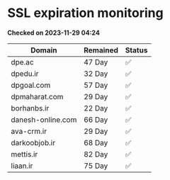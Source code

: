 # SSL expiration monitoring

**Checked on 2023-11-29 04:24**

| Domain | Remained | Status       |
|--------|----------|--------------|
| dpe.ac     | 47 Day   | ✅ |
| dpedu.ir     | 32 Day   | ✅ |
| dpgoal.com     | 57 Day   | ✅ |
| dpmaharat.com     | 29 Day   | ✅ |
| borhanbs.ir     | 22 Day   | ✅ |
| danesh-online.com     | 66 Day   | ✅ |
| ava-crm.ir     | 29 Day   | ✅ |
| darkoobjob.ir     | 68 Day   | ✅ |
| mettis.ir     | 82 Day   | ✅ |
| liaan.ir     | 75 Day   | ✅ |
